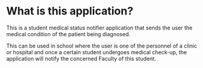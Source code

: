 # What is this application?
This is a student medical status notifier application that 
sends the user the medical condition of the patient
being diagnosed.

This can be used in school where the user is one of the personnel
of a clinic or hospital and once a certain student undergoes medical check-up,
the application will notify the concerned Faculty of this student.